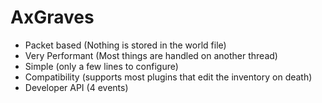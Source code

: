 # AxGraves

* Packet based (Nothing is stored in the world file)
* Very Performant (Most things are handled on another thread)
* Simple (only a few lines to configure)
* Compatibility (supports most plugins that edit the inventory on death)
* Developer API (4 events)